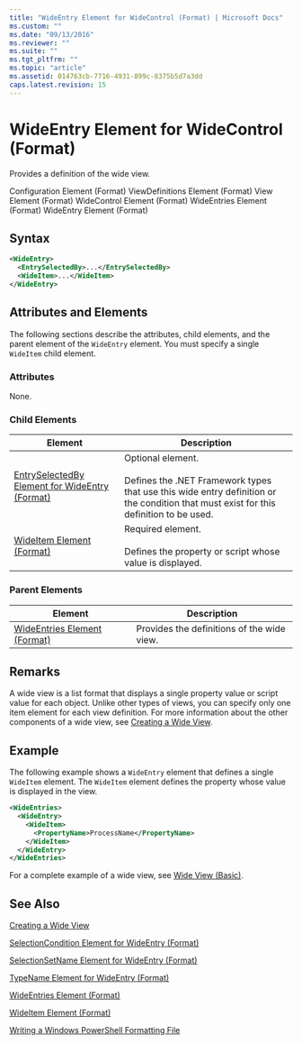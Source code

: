 ```yaml
---
title: "WideEntry Element for WideControl (Format) | Microsoft Docs"
ms.custom: ""
ms.date: "09/13/2016"
ms.reviewer: ""
ms.suite: ""
ms.tgt_pltfrm: ""
ms.topic: "article"
ms.assetid: 014763cb-7716-4931-899c-8375b5d7a3dd
caps.latest.revision: 15
---
```

# WideEntry Element for WideControl (Format)

Provides a definition of the wide view.

Configuration Element (Format)
ViewDefinitions Element (Format)
View Element (Format)
WideControl Element (Format)
WideEntries Element (Format)
WideEntry Element (Format)

## Syntax

```xml
<WideEntry>
  <EntrySelectedBy>...</EntrySelectedBy>
  <WideItem>...</WideItem>
</WideEntry>
```

## Attributes and Elements

The following sections describe the attributes, child elements, and the parent element of the `WideEntry` element. You must specify a single `WideItem` child element.

### Attributes

None.

### Child Elements

|Element|Description|
|-------------|-----------------|
|[EntrySelectedBy Element for WideEntry (Format)](./entryselectedby-element-for-wideentry-format.md)|Optional element.<br /><br /> Defines the .NET Framework types that use this wide entry definition or the condition that must exist for this definition to be used.|
|[WideItem Element (Format)](./wideitem-element-for-widecontrol-format.md)|Required element.<br /><br /> Defines the property or script whose value is displayed.|

### Parent Elements

|Element|Description|
|-------------|-----------------|
|[WideEntries Element (Format)](./wideentries-element-for-widecontrol-format.md)|Provides the definitions of the wide view.|

## Remarks

A wide view is a list format that displays a single property value or script value for each object. Unlike other types of views, you can specify only one item element for each view definition. For more information about the other components of a wide view, see [Creating a Wide View](./creating-a-wide-view.md).

## Example

The following example shows a `WideEntry` element that defines a single `WideItem` element. The `WideItem` element defines the property whose value is displayed in the view.

```xml
<WideEntries>
  <WideEntry>
    <WideItem>
      <PropertyName>ProcessName</PropertyName>
    </WideItem>
  </WideEntry>
</WideEntries>

```

For a complete example of a wide view, see [Wide View (Basic)](./wide-view-basic.md).

## See Also

[Creating a Wide View](./creating-a-wide-view.md)

[SelectionCondition Element for WideEntry (Format)](./selectioncondition-element-for-entryselectedby-for-widecontrol-format.md)

[SelectionSetName Element for WideEntry (Format)](./selectionsetname-element-for-entryselectedby-for-widecontrol-format.md)

[TypeName Element for WideEntry (Format)](./typename-element-for-entryselectedby-for-wideentry-format.md)

[WideEntries Element (Format)](./wideentries-element-for-widecontrol-format.md)

[WideItem Element (Format)](./wideitem-element-for-widecontrol-format.md)

[Writing a Windows PowerShell Formatting File](./writing-a-windows-powershell-formatting-file.md)

